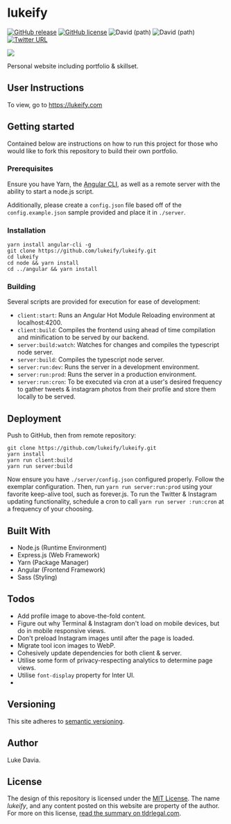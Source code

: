 # lukeify

[![GitHub release](https://img.shields.io/github/release/lukeify/lukeify.svg)](https://github.com/lukeify/lukeify)
[![GitHub license](https://img.shields.io/github/license/lukeify/lukeify.svg)](https://github.com/lukeify/lukeify/blob/master/LICENSE)
![David (path)](https://img.shields.io/david/lukeify/lukeify.svg?path=client)
![David (path)](https://img.shields.io/david/lukeify/lukeify.svg?path=server)
[![Twitter URL](https://img.shields.io/twitter/url/http/shields.io.svg?style=social)](https://lukeify.com)


![](client/src/assets/images/lukeify.png)

Personal website including portfolio & skillset.

## User Instructions

To view, go to https://lukeify.com

## Getting started

Contained below are instructions on how to run this project for those who would like to fork this repository to build their own portfolio.

### Prerequisites

Ensure you have Yarn, the [Angular CLI](https://cli.angular.io), as well as a remote server with the ability to start a node.js script. 

Additionally, please create a `config.json` file based off of the `config.example.json` sample provided and place it in `./server`.

### Installation

```
yarn install angular-cli -g
git clone https://github.com/lukeify/lukeify.git
cd lukeify
cd node && yarn install
cd ../angular && yarn install
```

### Building

Several scripts are provided for execution for ease of development:

* `client:start`: Runs an Angular Hot Module Reloading environment at localhost:4200.
* `client:build`: Compiles the frontend using ahead of time compilation and minification to be served by our backend.
* `server:build:watch`: Watches for changes and compiles the typescript node server.
* `server:build`: Compiles the typescript node server.
* `server:run:dev`: Runs the server in a development environment.
* `server:run:prod`: Runs the server in a production environment.
* `server:run:cron`: To be executed via cron at a user's desired frequency to gather tweets & instagram photos from their profile and store them locally to be served.

## Deployment

Push to GitHub, then from remote repository:

```
git clone https://github.com/lukeify/lukeify.git
yarn install
yarn run client:build
yarn run server:build
```

Now ensure you have `./server/config.json` configured properly. Follow the exemplar configuration. Then, run `yarn run server:run:prod` using your favorite keep-alive tool, such as forever.js. To run the Twitter & Instagram updating functionality, schedule a cron to call `yarn run server
:run:cron` at a frequency of your choosing. 

## Built With

* Node.js (Runtime Environment)
* Express.js (Web Framework)
* Yarn (Package Manager)
* Angular (Frontend Framework)
* Sass (Styling)

## Todos

* Add profile image to above-the-fold content.
* Figure out why Terminal & Instagram don't load on mobile devices, but do in mobile responsive views.
* Don't preload Instagram images until after the page is loaded.
* Migrate tool icon images to WebP.
* Cohesively update dependencies for both client & server.
* Utilise some form of privacy-respecting analytics to determine page views.
* Utilise `font-display` property for Inter UI.
* 

## Versioning

This site adheres to [semantic versioning](https://semver.org).

## Author

Luke Davia.

## License

The design of this repository is licensed under the [MIT License](LICENSE). The name *lukeify*, and any content posted on this website are property of the author. For more on this license, [read the summary on tldrlegal.com](https://tldrlegal.com/license/mit-license).

